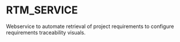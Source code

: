 # RTM_SERVICE
Webservice to automate retrieval of project requirements to configure requirements traceability visuals.
